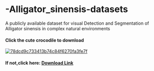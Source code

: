 # -Alligator_sinensis-datasets
A publicly available dataset for visual Detection and Segmentation of Alligator sinensis in complex natural environments
#### Click the cute crocodile to download
[![78dcd9c733413b74c84f6270fa3fe7f](https://github.com/Ap1rate/-Alligator_sinensis-datasets/assets/107412066/92675716-a5ef-4070-832b-8cc6cd1fe59c)](https://drive.google.com/file/d/1CsL3lZkf927yPItMYKMOfuFpHWDwqQ2k/view?usp=sharing)



#### If not,click here: [Download Link](https://drive.google.com/file/d/1CsL3lZkf927yPItMYKMOfuFpHWDwqQ2k/view?usp=sharing)
